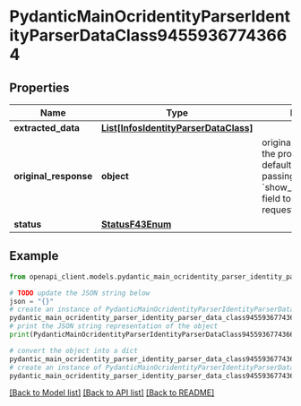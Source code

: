 # PydanticMainOcridentityParserIdentityParserDataClass94559367743664


## Properties

Name | Type | Description | Notes
------------ | ------------- | ------------- | -------------
**extracted_data** | [**List[InfosIdentityParserDataClass]**](InfosIdentityParserDataClass.md) |  | [optional] 
**original_response** | **object** | original response sent by the provider, hidden by default, show it by passing the &#x60;show_original_response&#x60; field to &#x60;true&#x60; in your request | [optional] 
**status** | [**StatusF43Enum**](StatusF43Enum.md) |  | 

## Example

```python
from openapi_client.models.pydantic_main_ocridentity_parser_identity_parser_data_class94559367743664 import PydanticMainOcridentityParserIdentityParserDataClass94559367743664

# TODO update the JSON string below
json = "{}"
# create an instance of PydanticMainOcridentityParserIdentityParserDataClass94559367743664 from a JSON string
pydantic_main_ocridentity_parser_identity_parser_data_class94559367743664_instance = PydanticMainOcridentityParserIdentityParserDataClass94559367743664.from_json(json)
# print the JSON string representation of the object
print(PydanticMainOcridentityParserIdentityParserDataClass94559367743664.to_json())

# convert the object into a dict
pydantic_main_ocridentity_parser_identity_parser_data_class94559367743664_dict = pydantic_main_ocridentity_parser_identity_parser_data_class94559367743664_instance.to_dict()
# create an instance of PydanticMainOcridentityParserIdentityParserDataClass94559367743664 from a dict
pydantic_main_ocridentity_parser_identity_parser_data_class94559367743664_form_dict = pydantic_main_ocridentity_parser_identity_parser_data_class94559367743664.from_dict(pydantic_main_ocridentity_parser_identity_parser_data_class94559367743664_dict)
```
[[Back to Model list]](../README.md#documentation-for-models) [[Back to API list]](../README.md#documentation-for-api-endpoints) [[Back to README]](../README.md)


